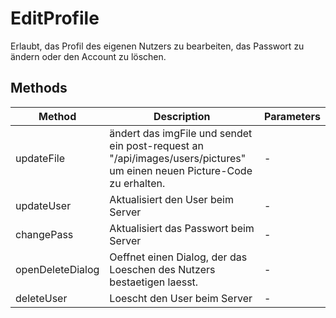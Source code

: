 # EditProfile

Erlaubt, das Profil des eigenen Nutzers zu bearbeiten, das Passwort zu ändern oder den Account zu löschen.

## Methods

<!-- @vuese:EditProfile:methods:start -->
|Method|Description|Parameters|
|---|---|---|
|updateFile|ändert das imgFile und sendet ein post-request an "/api/images/users/pictures" um einen neuen Picture-Code zu erhalten.|-|
|updateUser|Aktualisiert den User beim Server|-|
|changePass|Aktualisiert das Passwort beim Server|-|
|openDeleteDialog|Oeffnet einen Dialog, der das Loeschen des Nutzers bestaetigen laesst.|-|
|deleteUser|Loescht den User beim Server|-|

<!-- @vuese:EditProfile:methods:end -->


